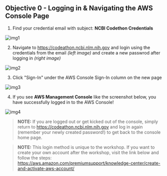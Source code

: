 ## Objective 0 - Logging in & Navigating the AWS Console Page

1) Find your credential email with subject: **NCBI Codethon Credentials**

![img1](https://github.com/parkcoj/Intro-to-NCBI-cloud-computing/blob/main/doc_images/img1.jpg)

2) Navigate to https://codeathon.ncbi.nlm.nih.gov and login using the credentials from the email *(left image)* and create a new passwrod after logging in *(right image)*

![img2](https://github.com/parkcoj/Intro-to-NCBI-cloud-computing/blob/main/doc_images/img2.jpg)


3) Click "Sign-In" under the AWS Console Sign-In column on the new page

![img3](https://github.com/parkcoj/Intro-to-NCBI-cloud-computing/blob/main/doc_images/img3.jpg)

4) If you see **AWS Management Console** like the screenshot below, you have successfully logged in to the AWS Console!

![img4](https://github.com/parkcoj/Intro-to-NCBI-cloud-computing/blob/main/doc_images/img4.jpg)

> **NOTE:** If you are logged out or get kicked out of the console, simply return to https://codeathon.ncbi.nlm.nih.gov and log in again (remember your newly created password!) to get back to the console home page.

> **NOTE:** This login method is unique to the workshop. If you want to create your own account after the workshop, visit the link below and follow the steps:
> https://aws.amazon.com/premiumsupport/knowledge-center/create-and-activate-aws-account/
